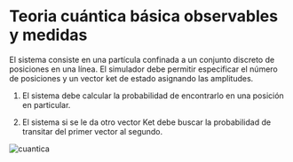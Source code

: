 # Teoria cuántica básica observables y medidas
El sistema consiste en una partícula confinada a un conjunto discreto de posiciones en una línea. El simulador debe permitir especificar el número de posiciones y un vector ket de estado asignando las amplitudes.

1. El sistema debe calcular la probabilidad de encontrarlo en una posición en particular.

2. El sistema si se le da otro vector Ket debe buscar la probabilidad de transitar del primer vector al segundo.

![cuantica](https://curiosfera-ciencia.com/wp-content/uploads/2021/03/Que-es-la-teoria-cuantica.jpg)
